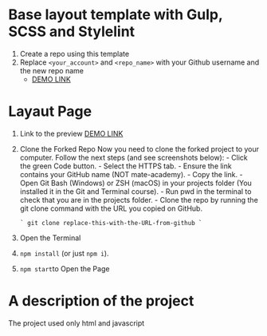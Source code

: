 # Base layout template with Gulp, SCSS and Stylelint

1. Create a repo using this template
1. Replace `<your_account>` and `<repo_name>` with your Github username and the new repo name
   - [DEMO LINK](https://hy-tapa-kot.github.io/Progect-2048/)

# Layaut Page

1.  Link to the preview [DEMO LINK](https://hy-tapa-kot.github.io/Progect-2048/)
2.  Clone the Forked Repo
    Now you need to clone the forked project to your computer. Follow the next steps (and see screenshots below): - Click the green Code button. - Select the HTTPS tab. - Ensure the link contains your GitHub name (NOT mate-academy). - Copy the link. - Open Git Bash (Windows) or ZSH (macOS) in your projects folder (You installed it in the Git and Terminal course). - Run pwd in the terminal to check that you are in the projects folder. - Clone the repo by running the git clone command with the URL you copied on GitHub.

        ` git clone replace-this-with-the-URL-from-github `

3.  Open the Terminal
4.  `npm install` (or just `npm i`).
5.  `npm start`to Open the Page

# A description of the project

The project used only html and javascript
